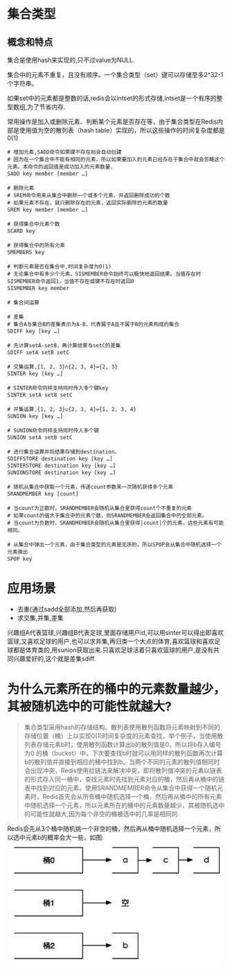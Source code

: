 # 集合类型

## 概念和特点

集合是使用hash来实现的,只不过value为NULL.

集合中的元素不重复，且没有顺序。一个集合类型（set）键可以存储至多2^32-1个字符串。

如果set中的元素都是整数的话,redis会以intset的形式存储,intset是一个有序的整型数组,为了节省内存.

常用操作是加入或删除元素、判断某个元素是否存在等，由于集合类型在Redis内部是使用值为空的散列表（hash table）实现的，所以这些操作的时间复杂度都是0(1)

```shell
# 增加元素,SADD命令如果键不存在则会自动创建
# 因为在一个集合中不能有相同的元素，所以如果要加入的元素已经存在于集合中就会忽略这个元素。本命令的返回值是成功加入的元素数量.
SADD key member [member …]

# 删除元素
# SREM命令用来从集合中删除一个或多个元素，并返回删除成功的个数
# 如果元素不存在，就只删除存在的元素，返回实际删除的元素的数量
SREM key member [member …]

# 获得集合中元素个数
SCARD key

# 获得集合中的所有元素
SMEMBERS key

# 判断元素是否在集合中,时间复杂度为0(1)
# 无论集合中有多少个元素，SISMEMBER命令始终可以极快地返回结果。当值存在时SISMEMBER命令返回1，当值不存在或键不存在时返回0
SISMEMBER key member

# 集合间运算

# 差集
# 集合A与集合B的差集表示为A-B，代表属于A且不属于B的元素构成的集合
SDIFF key [key …]

# 先计算setA-setB，再计算结果与setC的差集
SDIFF setA setB setC

# 交集运算,{1, 2, 3}∩{2, 3, 4}={2, 3}
SINTER key [key …]

# SINTER命令同样支持同时传入多个键key
SINTER setA setB setC

# 并集运算,{1, 2, 3}∪{2, 3, 4}={1, 2, 3, 4}
SUNION key [key …]

# SUNION命令同样支持同时传入多个键
SUNION setA setB setC

# 进行集合运算并将结果存储到destination。
SDIFFSTORE destination key [key …]
SINTERSTORE destination key [key …]
SUNIONSTORE destination key [key …]

# 随机从集合中获取一个元素，传递count参数来一次随机获得多个元素
SRANDMEMBER key [count]

# 当count为正数时，SRANDMEMBER会随机从集合里获得count个不重复的元素
# 如果count的值大于集合中的元素个数，则SRANDMEMBER会返回集合中的全部元素。
# 当count为负数时，SRANDMEMBER会随机从集合里获得|count|个的元素，这些元素有可能相同。

# 从集合中弹出一个元素，由于集合类型的元素是无序的，所以SPOP会从集合中随机选择一个元素弹出
SPOP key
```

# 应用场景

- 去重(通过sadd全部添加,然后再获取)
- 求交集,并集,差集

兴趣组A代表篮球,兴趣组B代表足球,里面存储用户id,可以用sinter可以得出即喜欢篮球,又喜欢足球的用户,也可以求并集,再归类一个大点的体育,喜欢篮球和喜欢足球都是体育类的,用sunion获取出来.只喜欢足球活着只喜欢篮球的用户,是没有共同兴趣爱好的,这个就是差集sdiff.

# 为什么元素所在的桶中的元素数量越少，其被随机选中的可能性就越大?

>集合类型采用hash的存储结构。散列表使用散列函数将元素映射到不同的存储位置（桶）上以实现0(1)时间复杂度的元素查找，举个例子，当使用散列表存储元素b时，使用散列函数计算出b的散列值是0，所以将b存入编号为0 的桶（bucket）中，下次要查找b时就可以用同样的散列函数再次计算b的散列值并直接到相应的桶中找到b。当两个不同的元素的散列值相同时会出现冲突，Redis使用拉链法来解决冲突，即将散列值冲突的元素以链表的形式存入同一桶中，查找元素时先找到元素对应的桶，然后再从桶中的链表中找到对应的元素。使用SRANDMEMBER命令从集合中获得一个随机元素时，Redis首先会从所有桶中随机选择一个桶，然后再从桶中的所有元素中随机选择一个元素，所以元素所在的桶中的元素数量越少，其被随机选中的可能性就越大,因为每个非空的桶被选中的几率是相同的.

Redis会先从3个桶中随机挑一个非空的桶，然后再从桶中随机选择一个元素，所以选中元素b的概率会大一些，如图:![bucket](pics/redis-set-bucket.png)